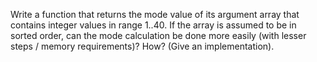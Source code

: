 Write a function that returns the mode value of its argument array that contains integer values in range 1..40. If the array is assumed to be in sorted order, can the mode calculation be done more easily (with lesser steps / memory requirements)? How? (Give an implementation).
